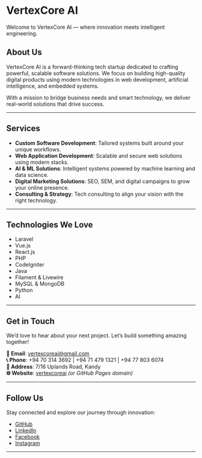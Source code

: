 # VertexCore AI

Welcome to VertexCore AI — where innovation meets intelligent engineering.

## About Us

VertexCore AI is a forward-thinking tech startup dedicated to crafting powerful, scalable software solutions. We focus on building high-quality digital products using modern technologies in web development, artificial intelligence, and embedded systems.

With a mission to bridge business needs and smart technology, we deliver real-world solutions that drive success.

---

## Services

- **Custom Software Development**: Tailored systems built around your unique workflows.
- **Web Application Development**: Scalable and secure web solutions using modern stacks.
- **AI & ML Solutions**: Intelligent systems powered by machine learning and data science.
- **Digital Marketing Solutions**: SEO, SEM, and digital campaigns to grow your online presence.
- **Consulting & Strategy**: Tech consulting to align your vision with the right technology.

---

## Technologies We Love

- Laravel  
- Vue.js  
- React.js  
- PHP  
- CodeIgniter  
- Java  
- Filament & Livewire  
- MySQL & MongoDB  
- Python  
- AI

---

## Get in Touch

We’d love to hear about your next project. Let’s build something amazing together!

**📧 Email**: [vertexcoreai@gmail.com](mailto:vertexcoreai@gmail.com)  
**📞 Phone**: +94 70 314 3692 | +94 71 479 1321 | +94 77 803 6074  
**📍 Address**: 7/16 Uplands Road, Kandy  
**🌐 Website**: [vertexcoreai](https://vertexcoreai.vercel.app/) *(or GitHub Pages domain)*

---

## Follow Us

Stay connected and explore our journey through innovation:

- [GitHub](https://github.com/vertexcoreai)
- [LinkedIn](#)
- [Facebook](#)
- [Instagram](#)

---

